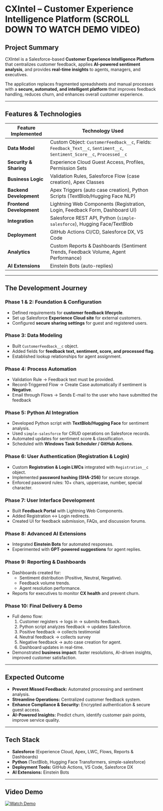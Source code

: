 # CXIntel – Customer Experience Intelligence Platform  (SCROLL DOWN TO WATCH DEMO VIDEO)

## Project Summary  
CXIntel is a Salesforce-based **Customer Experience Intelligence Platform** that centralizes customer feedback, applies **AI-powered sentiment analysis**, and provides **real-time insights** to agents, managers, and executives.  

The application replaces fragmented spreadsheets and manual processes with a **secure, automated, and intelligent platform** that improves feedback handling, reduces churn, and enhances overall customer experience.  

---

## Features & Technologies  

| Feature Implemented       | Technology Used |
|----------------------------|-----------------|
| **Data Model**             | Custom Object: `CustomerFeedback__c`, Fields: `Feedback_Text__c`, `Sentiment__c`, `Sentiment_Score__c`, `Processed__c` |
| **Security & Sharing**     | Experience Cloud Guest Access, Profiles, Permission Sets |
| **Business Logic**         | Validation Rules, Salesforce Flow (case creation), Apex Classes |
| **Backend Development**    | Apex Triggers (auto case creation), Python Scripts (TextBlob/Hugging Face NLP) |
| **Frontend Development**   | Lightning Web Components (Registration, Login, Feedback Form, Dashboard UI) |
| **Integration**            | Salesforce REST API, Python (`simple-salesforce`), Hugging Face/TextBlob |
| **Deployment**             | GitHub Actions CI/CD, Salesforce DX, VS Code |
| **Analytics**              | Custom Reports & Dashboards (Sentiment Trends, Feedback Volume, Agent Performance) |
| **AI Extensions**          | Einstein Bots (auto-replies) |

---

## The Development Journey  

### Phase 1 & 2: Foundation & Configuration  
- Defined requirements for **customer feedback lifecycle**.  
- Set up Salesforce **Experience Cloud site** for external customers.  
- Configured **secure sharing settings** for guest and registered users.  

### Phase 3: Data Modeling  
- Built `CustomerFeedback__c` object.  
- Added fields for **feedback text, sentiment, score, and processed flag**.  
- Established lookup relationships for agent assignment.  

### Phase 4: Process Automation  
- Validation Rule → Feedback text must be provided.  
- Record-Triggered Flow → Create Case automatically if sentiment is **Negative**.
- Email through Flows → Sends E-mail to the user who have submitted the feedback

### Phase 5: Python AI Integration  
- Developed Python script with **TextBlob/Hugging Face** for sentiment analysis.  
- Used `simple-salesforce` for CRUD operations on Salesforce records.  
- Automated updates for sentiment score & classification.  
- Scheduled with **Windows Task Scheduler / GitHub Actions**.  

### Phase 6: User Authentication (Registration & Login)  
- Custom **Registration & Login LWCs** integrated with `Registration__c` object.  
- Implemented **password hashing (SHA-256)** for secure storage.  
- Enforced password rules: 10+ chars, uppercase, number, special character.  

### Phase 7: User Interface Development  
- Built **Feedback Portal** with Lightning Web Components.  
- Added Registration ↔ Login redirects.  
- Created UI for feedback submission, FAQs, and discussion forums.  

### Phase 8: Advanced AI Extensions  
- Integrated **Einstein Bots** for automated responses.  
- Experimented with **GPT-powered suggestions** for agent replies.  

### Phase 9: Reporting & Dashboards  
- Dashboards created for:  
  - Sentiment distribution (Positive, Neutral, Negative).  
  - Feedback volume trends.  
  - Agent resolution performance.  
- Reports for executives to monitor **CX health** and prevent churn.  

### Phase 10: Final Delivery & Demo  
- Full demo flow:  
  1. Customer registers → logs in → submits feedback.  
  2. Python script analyzes feedback → updates Salesforce.
  3. Positive feedback → collects testimonial
  4. Neutral feedback  → collects survey
  5. Negative feedback → auto case creation for agent.  
  6. Dashboard updates in real-time.  
- Demonstrated **business impact**: faster resolutions, AI-driven insights, improved customer satisfaction.  

---

## Expected Outcome  
- **Prevent Missed Feedback:** Automated processing and sentiment analysis.  
- **Streamline Operations:** Centralized customer feedback system.  
- **Enhance Compliance & Security:** Encrypted authentication & secure guest access.  
- **AI-Powered Insights:** Predict churn, identify customer pain points, improve service quality.  

---

## Tech Stack  
- **Salesforce** (Experience Cloud, Apex, LWC, Flows, Reports & Dashboards)  
- **Python** (TextBlob, Hugging Face Transformers, simple-salesforce)  
- **Deployment Tools:** GitHub Actions, VS Code, Salesforce DX  
- **AI Extensions:** Einstein Bots

---

## Video Demo  

[![Watch Demo](https://img.shields.io/badge/Watch-Demo-red?style=for-the-badge&logo=youtube)](https://drive.google.com/file/d/1VXjGbcKv_xKgfcguPh-7TxeTUixVRebw/view?usp=sharing)


